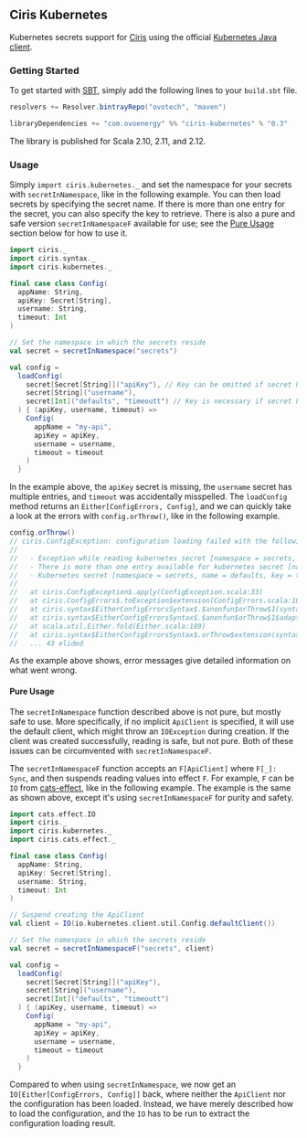 ## Ciris Kubernetes
Kubernetes secrets support for [Ciris][ciris] using the official [Kubernetes Java client][kubernetes-java-client].

### Getting Started
To get started with [SBT][sbt], simply add the following lines to your `build.sbt` file.

```scala
resolvers += Resolver.bintrayRepo("ovotech", "maven")

libraryDependencies += "com.ovoenergy" %% "ciris-kubernetes" % "0.3"
```

The library is published for Scala 2.10, 2.11, and 2.12.

### Usage
Simply `import ciris.kubernetes._` and set the namespace for your secrets with `secretInNamespace`, like in the following example. You can then load secrets by specifying the secret name. If there is more than one entry for the secret, you can also specify the key to retrieve. There is also a pure and safe version `secretInNamespaceF` available for use; see the [Pure Usage](#pure-usage) section below for how to use it.

```scala
import ciris._
import ciris.syntax._
import ciris.kubernetes._

final case class Config(
  appName: String,
  apiKey: Secret[String],
  username: String,
  timeout: Int
)

// Set the namespace in which the secrets reside
val secret = secretInNamespace("secrets")

val config =
  loadConfig(
    secret[Secret[String]]("apiKey"), // Key can be omitted if secret has only one entry
    secret[String]("username"),
    secret[Int]("defaults", "timeoutt") // Key is necessary if secret has multiple entries
  ) { (apiKey, username, timeout) =>
    Config(
      appName = "my-api",
      apiKey = apiKey,
      username = username,
      timeout = timeout
    )
  }
```

In the example above, the `apiKey` secret is missing, the `username` secret has multiple entries, and `timeout` was accidentally misspelled. The `loadConfig` method returns an `Either[ConfigErrors, Config]`, and we can quickly take a look at the errors with `config.orThrow()`, like in the following example.

```scala
config.orThrow()
// ciris.ConfigException: configuration loading failed with the following errors.
//
//   - Exception while reading kubernetes secret [namespace = secrets, name = apiKey]: io.kubernetes.client.ApiException: Not Found.
//   - There is more than one entry available for kubernetes secret [namespace = secrets, name = username], please specify which key to use; available keys are: admin, user.
//   - Kubernetes secret [namespace = secrets, name = defaults, key = timeoutt] exists but there is no entry with key [timeoutt]; available keys are: port, timeout.
//
//   at ciris.ConfigException$.apply(ConfigException.scala:33)
//   at ciris.ConfigErrors$.toException$extension(ConfigErrors.scala:109)
//   at ciris.syntax$EitherConfigErrorsSyntax$.$anonfun$orThrow$1(syntax.scala:22)
//   at ciris.syntax$EitherConfigErrorsSyntax$.$anonfun$orThrow$1$adapted(syntax.scala:22)
//   at scala.util.Either.fold(Either.scala:189)
//   at ciris.syntax$EitherConfigErrorsSyntax$.orThrow$extension(syntax.scala:23)
//   ... 43 elided
```

As the example above shows, error messages give detailed information on what went wrong.

#### Pure Usage
The `secretInNamespace` function described above is not pure, but mostly safe to use. More specifically, if no implicit `ApiClient` is specified, it will use the default client, which might throw an `IOException` during creation. If the client was created successfully, reading is safe, but not pure. Both of these issues can be circumvented with `secretInNamespaceF`.

The `secretInNamespaceF` function accepts an `F[ApiClient]` where `F[_]: Sync`, and then suspends reading values into effect `F`. For example, `F` can be `IO` from [cats-effect][cats-effect], like in the following example. The example is the same as shown above, except it's using `secretInNamespaceF` for purity and safety.

```scala
import cats.effect.IO
import ciris._
import ciris.kubernetes._
import ciris.cats.effect._

final case class Config(
  appName: String,
  apiKey: Secret[String],
  username: String,
  timeout: Int
)

// Suspend creating the ApiClient
val client = IO(io.kubernetes.client.util.Config.defaultClient())

// Set the namespace in which the secrets reside
val secret = secretInNamespaceF("secrets", client)

val config =
  loadConfig(
    secret[Secret[String]]("apiKey"),
    secret[String]("username"),
    secret[Int]("defaults", "timeoutt")
  ) { (apiKey, username, timeout) =>
    Config(
      appName = "my-api",
      apiKey = apiKey,
      username = username,
      timeout = timeout
    )
  }
```

Compared to when using `secretInNamespace`, we now get an `IO[Either[ConfigErrors, Config]]` back, where neither the `ApiClient` nor the configuration has been loaded. Instead, we have merely described how to load the configuration, and the `IO` has to be run to extract the configuration loading result.

[cats-effect]: https://github.com/typelevel/cats-effect
[ciris]: https://cir.is
[sbt]: https://www.scala-sbt.org
[kubernetes-java-client]: https://github.com/kubernetes-client/java
